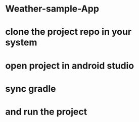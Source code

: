 # Weather-sample-App
# clone the project repo in your system
# open project in android studio
# sync gradle 
# and run the project
